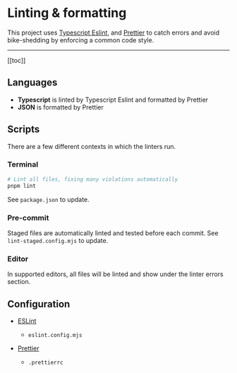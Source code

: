 # Linting & formatting

This project uses [Typescript Eslint](https://typescript-eslint.io/), and [Prettier](https://prettier.io/) to catch errors and avoid bike-shedding by enforcing a common code style.

---

[[toc]]

## Languages

- **Typescript** is linted by Typescript Eslint and formatted by Prettier
- **JSON** is formatted by Prettier

## Scripts

There are a few different contexts in which the linters run.

### Terminal

```bash
# Lint all files, fixing many violations automatically
pnpm lint
```

See `package.json` to update.

### Pre-commit

Staged files are automatically linted and tested before each commit. See `lint-staged.config.mjs` to update.

### Editor

In supported editors, all files will be linted and show under the linter errors section.

## Configuration

- [ESLint](https://eslint.org/docs/latest/use/configure/)
  - `eslint.config.mjs`

- [Prettier](https://prettier.io/docs/en/configuration.html)
  - `.prettierrc`
